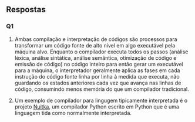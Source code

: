 ## Respostas
### Q1
1. Ambas compilação e interpretação de códigos são processos para transformar um código fonte de alto nível em algo executável pela máquina alvo. Enquanto o compilador executa todos os passos (análise léxica, análise sintática, análise semântica, otimização de código e emissão de código) no código inteiro para então gerar um executável para a máquina, o interpretador geralmente aplica as fases em cada instrução do código fonte linha por linha à medida que executa, não guardando os estados anteriores cada vez que avança nas linhas de código, consumindo menos memória do que um compilador tradicional.

2. Um exemplo de compilador para lingugem tipicamente interpretada é o projeto [Nuitka](https://nuitka.net/pages/overview.html), um compilador Python escrito em Python que é uma linguagem tida como normalmente interpretada.